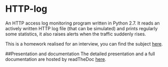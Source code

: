 # HTTP-log
An HTTP access log monitoring program written in Python 2.7. It reads an actively written HTTP log file (that can be simulated) and prints regularly some statistics, it also raises alerts when the traffic suddenly rises.

This is a homework realised for an interview, you can find the subject [here](http-log.readthedocs.org/en/latest/subject.html).

##Presentation and documentation
The detailed presentation and a full documentation are hosted by readTheDoc [here](http://http-log.rtfd.org/).

